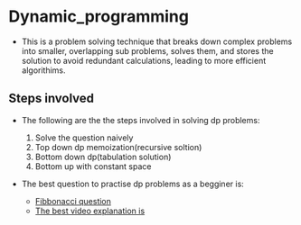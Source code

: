 # Dynamic_programming
- This is a problem solving technique that breaks down complex problems into smaller, overlapping sub problems, solves them, and stores the solution to avoid redundant calculations, leading to more efficient algorithims.

## Steps involved
- The following are the the steps involved in solving dp problems:
    1. Solve the question naively
    2. Top down dp memoization(recursive soltion)
    3. Bottom down dp(tabulation solution)
    4. Bottom up with constant space

- The best question to practise dp problems as a begginer is:
    - [Fibbonacci question](https://leetcode.com/problems/fibonacci-number/submissions/1600601682/)
    - [The best video explanation is](https://www.youtube.com/watch?v=piAlsJySUGE)
